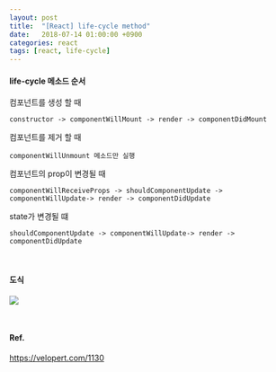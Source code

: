 ```yaml
---
layout: post
title:  "[React] life-cycle method"
date:   2018-07-14 01:00:00 +0900
categories: react
tags: [react, life-cycle]
---
```

#### life-cycle 메소드 순서
컴포넌트를 생성 할 때
```
constructor -> componentWillMount -> render -> componentDidMount
```

컴포넌트를 제거 할 때
```
componentWillUnmount 메소드만 실행
```
컴포넌트의 prop이 변경될 때
```
componentWillReceiveProps -> shouldComponentUpdate -> componentWillUpdate-> render -> componentDidUpdate
```
state가 변경될 떄
```
shouldComponentUpdate -> componentWillUpdate-> render -> componentDidUpdate
```

<br>

#### 도식
![](/images/react-lifecycle.png)

<br>

#### Ref.
<https://velopert.com/1130>
